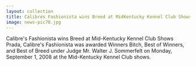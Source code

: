 ```yaml
---
layout: collection
title: Calibres Fashionista wins Breed at MidKentucky Kennel Club Shows
image: news-pic70.jpg
---
```

Calibre's Fashionista wins Breed at Mid-Kentucky Kennel Club Shows
 Prada, Calibre's Fashionista was awarded Winners Bitch, Best of Winners, and Best of Breed under Judge Mr. Walter J. Sommerfelt on Monday, September 1, 2008 at the Mid-Kentucky Kennel Club shows.
